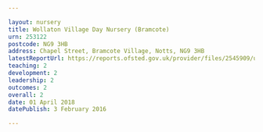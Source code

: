 ```yaml
---

layout: nursery
title: Wollaton Village Day Nursery (Bramcote)
urn: 253122
postcode: NG9 3HB
address: Chapel Street, Bramcote Village, Notts, NG9 3HB
latestReportUrl: https://reports.ofsted.gov.uk/provider/files/2545909/urn/253122.pdf
teaching: 2
development: 2
leadership: 2
outcomes: 2
overall: 2
date: 01 April 2018 
datePublish: 3 February 2016

---
```

